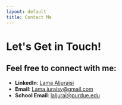 ```yaml
---
layout: default
title: Contact Me
---
```


# Let's Get in Touch!

## Feel free to connect with me:

- **LinkedIn**: [Lama Aljuraisi](www.linkedin.com/in/lamaaljuraisi)
- **Email**: [Lama.juraisy@gmail.com](mailto:Lama.juraisy@gmail.com)
- **School Email**: [laljurai@purdue.edu](mailto:Laljurai@purdue.edu)
